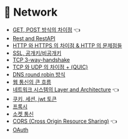 # 🌌  Network
- [GET, POST 방식의 차이점](HTTPMethod.md) 👈
- [Rest and RestAPI](Rest.md)
- [HTTP 와 HTTPS 의 차이점 & HTTP 의 문제점들](HttpHttps.md)
- [SSL, 공개키/비공개키](SSL.md)
- [TCP 3-way-handshake](TCP_3way_handshake.md)
- [TCP 와 UDP 의 차이점 + (QUIC)](TCP_UDP_QUIC.md)
- [DNS round robin 방식](DNSRoundRobin.md)
- [웹 통신의 큰 흐름](웹통신의큰흐름.md)
- [네트워크 시스템의 Layer and Architecture]() 👈
- [쿠키, 세션, jwt 토큰](CookieSessionJWT.md)
- [프록시](Proxy.md) 
- [소켓 통신](socket.md)
- [CORS (Cross Origin Resource Sharing)]() 👈
- [OAuth](oauth.md)
